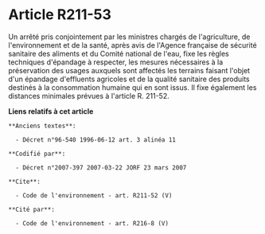 # Article R211-53

Un arrêté pris conjointement par les ministres chargés de l'agriculture, de l'environnement et de la santé, après avis de
l'Agence française de sécurité sanitaire des aliments et du Comité national de l'eau, fixe les règles techniques d'épandage à
respecter, les mesures nécessaires à la préservation des usages auxquels sont affectés les terrains faisant l'objet d'un
épandage d'effluents agricoles et de la qualité sanitaire des produits destinés à la consommation humaine qui en sont issus.
Il fixe également les distances minimales prévues à l'article R. 211-52.

**Liens relatifs à cet article**

	**Anciens textes**:

	  - Décret n°96-540 1996-06-12 art. 3 alinéa 11

	**Codifié par**:

	  - Décret n°2007-397 2007-03-22 JORF 23 mars 2007

	**Cite**:

	  - Code de l'environnement - art. R211-52 (V)

	**Cité par**:

	  - Code de l'environnement - art. R216-8 (V)

